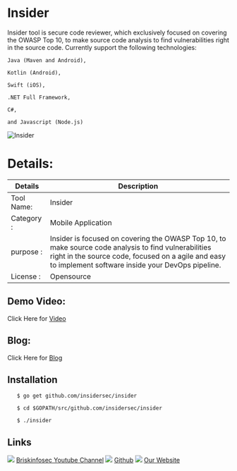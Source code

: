 Insider
============
Insider tool is secure code reviewer, which exclusively focused on covering the OWASP Top 10, to make source code analysis to find vulnerabilities right in the source code. Currently support the following technologies:

    Java (Maven and Android),

    Kotlin (Android),

    Swift (iOS),

    .NET Full Framework,

    C#,

    and Javascript (Node.js)

![Insider](https://www.briskinfosec.com//assets/tooloftheday/140.jpg)

Details:
============
|  Details | Description   |
| ------------ | ------------ |
|Tool Name:| Insider |
|Category :| Mobile Application|
|purpose  :| Insider is focused on covering the OWASP Top 10, to make source code analysis to find vulnerabilities right in the source code, focused on a agile and easy to implement software inside your DevOps pipeline.
|License :| Opensource

Demo Video:
-----------------
Click Here for [Video](https://www.youtube.com/watch?v=VFd-zy-c0nk "Video")

Blog: 
--------------
Click Here for [Blog](https://briskinfosec.com/tooloftheday/toolofthedaydetail/Insider "Blog")

Installation
----------------
       $ go get github.com/insidersec/insider

       $ cd $GOPATH/src/github.com/insidersec/insider
       
       $ ./insider
  
Links
----------------
![ ](https://img.icons8.com/color/15/000000/youtube-play.png) [Briskinfosec Youtube Channel](https://www.youtube.com/channel/UCcPmqqYETcO_7-6p_uUsF1w "Briskinfosec Youtube Channel")
 ![ ](https://img.icons8.com/glyph-neue/15/000000/github.png) [Github](https://github.com/briskinfosec "Github") 
![ ](https://img.icons8.com/ios/15/000000/internet--v2.png) [Our Website](https://www.briskinfosec.com/ "Our Website")
